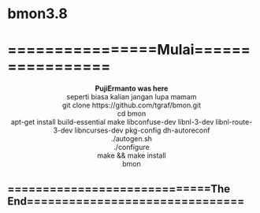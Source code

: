 # bmon3.8
<h1>================Mulai=================</h1>
<center>
<b>PujiErmanto was here</b><br>
seperti biasa kalian jangan lupa mamam <br>
git clone https://github.com/tgraf/bmon.git<br>
cd bmon<br>
apt-get install build-essential make libconfuse-dev libnl-3-dev libnl-route-3-dev libncurses-dev pkg-config dh-autoreconf<br>
./autogen.sh<br>
./configure<br>
make && make install<br>
bmon<br></center>
<h2>=============================The End===============================</h2>
